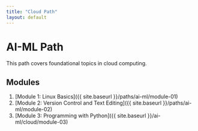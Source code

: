 ```yaml
---
title: "Cloud Path"
layout: default
---
```


# AI-ML Path

This path covers foundational topics in cloud computing.

## Modules

1. [Module 1: Linux Basics]({{ site.baseurl }}/paths/ai-ml/module-01)
2. [Module 2: Version Control and Text Editing]({{ site.baseurl }}/paths/ai-ml/module-02)
3. [Module 3: Programming with Python]({{ site.baseurl }}/ai-ml/cloud/module-03)
